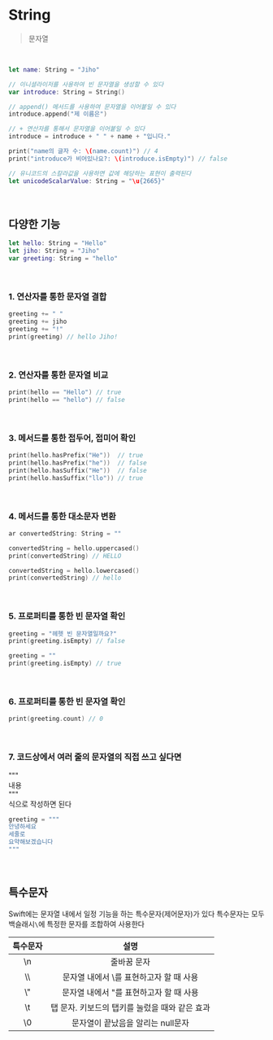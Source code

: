 # String
> 문자열
<br>

```swift
let name: String = "Jiho"

// 이니셜라이저를 사용하여 빈 문자열을 생성할 수 있다
var introduce: String = String()

// append() 메서드를 사용하여 문자열을 이어붙일 수 있다
introduce.append("제 이름은")

// + 연산자를 통해서 문자열을 이어붙일 수 있다
introduce = introduce + " " + name + "입니다."

print("name의 글자 수: \(name.count)") // 4
print("introduce가 비어있나요?: \(introduce.isEmpty)") // false

// 유니코드의 스칼라값을 사용하면 값에 해당하는 표현이 출력된다
let unicodeScalarValue: String = "\u{2665}"
```
<br>

## 다양한 기능
```swift
let hello: String = "Hello"
let jiho: String = "Jiho"
var greeting: String = "hello"
```
<br>

### 1. 연산자를 통한 문자열 결합
```swift
greeting += " "
greeting += jiho
greeting += "!"
print(greeting) // hello Jiho!
```
<br>

### 2. 연산자를 통한 문자열 비교
```swift
print(hello == "Hello") // true
print(hello == "hello") // false
```
<br>

### 3. 메서드를 통한 접두어, 접미어 확인
```swift
print(hello.hasPrefix("He"))  // true
print(hello.hasPrefix("he"))  // false
print(hello.hasSuffix("He"))  // false
print(hello.hasSuffix("llo")) // true
```
<br>

### 4. 메서드를 통한 대소문자 변환
```swift
ar convertedString: String = ""

convertedString = hello.uppercased()
print(convertedString) // HELLO

convertedString = hello.lowercased()
print(convertedString) // hello
```
<br>

### 5. 프로퍼티를 통한 빈 문자열 확인
```swift
greeting = "헤헷 빈 문자열일까요?"
print(greeting.isEmpty) // false

greeting = ""
print(greeting.isEmpty) // true
```
<br>

### 6. 프로퍼티를 통한 빈 문자열 확인
```swift
print(greeting.count) // 0
```
<br>

### 7. 코드상에서 여러 줄의 문자열의 직접 쓰고 싶다면
"""  
내용  
"""  
식으로 작성하면 된다
```swift
greeting = """
안녕하세요
세줄로
요약해보겠습니다
"""
```
<br>

## 특수문자
Swift에는 문자열 내에서 일정 기능을 하는 특수문자(제어문자)가 있다
특수문자는 모두 백슬래시`\`에 특정한 문자를 조합하여 사용한다

| 특수문자 | 설명 |
|:-:|:-:|
| \n | 줄바꿈 문자 |
| \\\ | 문자열 내에서 \를 표현하고자 할 때 사용 |
| \\" | 문자열 내에서 "를 표현하고자 할 때 사용 |
| \t | 탭 문자. 키보드의 탭키를 눌렀을 때와 같은 효과 |
| \0 | 문자열이 끝났음을 알리는 null문자 |
<br>  
